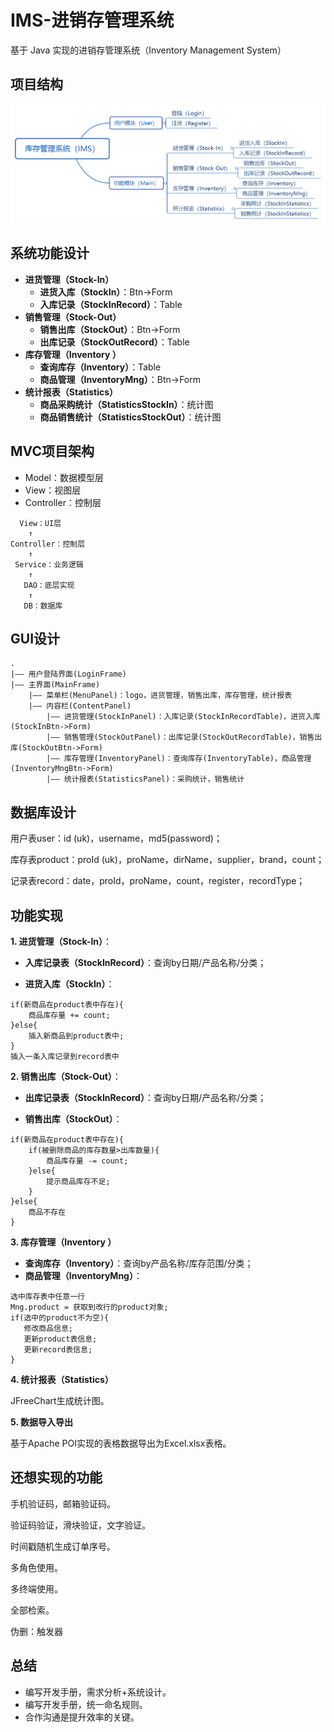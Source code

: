 # IMS-进销存管理系统
基于 Java 实现的进销存管理系统（Inventory Management System）

## 项目结构

![IMS](imgs/IMS.png)

## 系统功能设计

- **进货管理（Stock-In）**
  - **进货入库（StockIn）**：Btn->Form
  - **入库记录（StockInRecord）**：Table
- **销售管理（Stock-Out）**
  - **销售出库（StockOut）**：Btn->Form
  - **出库记录（StockOutRecord）**：Table
- **库存管理（Inventory ）**
  - **查询库存（Inventory）**：Table
  - **商品管理（InventoryMng）**：Btn->Form
- **统计报表（Statistics）**
  - **商品采购统计（StatisticsStockIn）**：统计图
  - **商品销售统计（StatisticsStockOut）**：统计图

## MVC项目架构

- Model：数据模型层
- View：视图层
- Controller：控制层

```
  View：UI层
    ↑
Controller：控制层
    ↑
 Service：业务逻辑
    ↑
   DAO：底层实现
    ↑
   DB：数据库
```

## GUI设计

```
.
|—— 用户登陆界面(LoginFrame)
|—— 主界面(MainFrame)
	|—— 菜单栏(MenuPanel)：logo，进货管理，销售出库，库存管理，统计报表
	|—— 内容栏(ContentPanel)
		|—— 进货管理(StockInPanel)：入库记录(StockInRecordTable)，进货入库(StockInBtn->Form)
		|—— 销售管理(StockOutPanel)：出库记录(StockOutRecordTable)，销售出库(StockOutBtn->Form)
		|—— 库存管理(InventoryPanel)：查询库存(InventoryTable)，商品管理(InventoryMngBtn->Form)
		|—— 统计报表(StatisticsPanel)：采购统计，销售统计
```

## 数据库设计

用户表user：id (uk)，username，md5(password)；

库存表product：proId (uk)，proName，dirName，supplier，brand，count；

记录表record：date，proId，proName，count，register，recordType；

## 功能实现

**1. 进货管理（Stock-In）**：

- **入库记录表（StockInRecord）**：查询by日期/产品名称/分类；

- **进货入库（StockIn）**：

```
if(新商品在product表中存在){
    商品库存量 += count;
}else{
    插入新商品到product表中;
}
插入一条入库记录到record表中
```

**2. 销售出库（Stock-Out）**：

- **出库记录表（StockInRecord）**：查询by日期/产品名称/分类；

- **销售出库（StockOut）**：

```
if(新商品在product表中存在){
    if(被删除商品的库存数量>出库数量){
        商品库存量 -= count;
    }else{
        提示商品库存不足;
    }
}else{
    商品不存在
}
```

**3. 库存管理（Inventory ）**

- **查询库存（Inventory）**：查询by产品名称/库存范围/分类；
- **商品管理（InventoryMng）**：

```
选中库存表中任意一行
Mng.product = 获取到改行的product对象;
if(选中的product不为空){
   修改商品信息;
   更新product表信息;
   更新record表信息;
}
```

**4. 统计报表（Statistics）**

JFreeChart生成统计图。

**5. 数据导入导出**

基于Apache POI实现的表格数据导出为Excel.xlsx表格。



## 还想实现的功能

手机验证码，邮箱验证码。

验证码验证，滑块验证，文字验证。

时间戳随机生成订单序号。

多角色使用。

多终端使用。

全部检索。

伪删：触发器



## 总结

- 编写开发手册，需求分析+系统设计。
- 编写开发手册，统一命名规则。
- 合作沟通是提升效率的关键。
